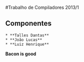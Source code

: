 #Trabalho de Compiladores 2013/1

## Componentes
	* **Talles Dantas**
	* **João Lucas**
	* **Luiz Henrique**


**Bacon is good**

